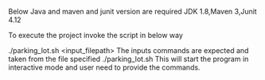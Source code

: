 Below Java and maven and junit version are required
JDK 1.8,Maven 3,Junit 4.12

To execute the project invoke the script in below way

./parking_lot.sh <input_filepath>
The inputs commands are expected and taken from the file specified
./parking_lot.sh This will start the program in interactive mode and user need to provide the commands.



